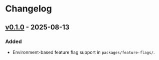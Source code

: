 # Changelog

## [v0.1.0] - 2025-08-13
### Added
- Environment-based feature flag support in `packages/feature-flags/`.

[v0.1.0]: https://github.com/PRMCE/caribe-mail-connect/releases/tag/v0.1.0

